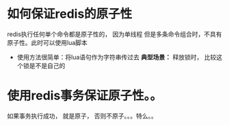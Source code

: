 # 如何保证redis的原子性
redis执行任何单个命令都是原子性的， 因为单线程
但是多条命令组合时，不具有原子性。此时可以使用lua脚本
- 使用方法很简单：将lua语句作为字符串传过去
**典型场景：** 释放锁时， 比较这个锁是不是自己的

# 使用redis事务保证原子性。。
如果事务执行成功， 就是原子， 否则不原子。。。特么。。



